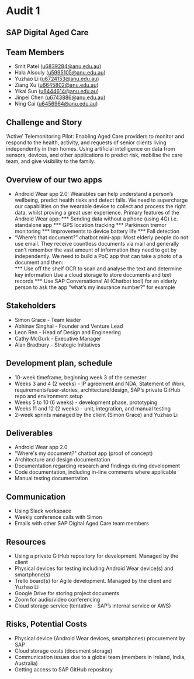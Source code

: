 # Audit 1

## SAP Digital Aged Care

## Team Members
* Smit Patel (u6839284@anu.edu.au)
* Hala Alsouly (u5995105@anu.edu.au)
* Yuzhao Li (u6724153@anu.edu.au)
* Ziang Xu (u6645802@anu.edu.au)
* Yikai Sun (u6444614@anu.edu.au)
* Jinpei Chen (u6743886@anu.edu.au)
* Ning Cai (u6456964@anu.edu.au)

## Challenge and Story
‘Active’ Telemonitoring Pilot: Enabling Aged Care providers to monitor and respond to the health, activity, and requests of senior clients living independently in their homes. Using artificial intelligence on data from sensors, devices, and other applications to predict risk, mobilise the care team, and give visibility to the family.
## Overview of our two apps
* Android Wear app 2.0: Wearables can help understand a person’s wellbeing, predict health risks and detect falls. We need to supercharge our capabilities on the wearable device to collect and process the right data, whilst proving a great user experience. Primary features of the Android Wear app:
*** Sending data without a phone (using 4G) i.e. standalone app
*** GPS location tracking
*** Parkinson tremor monitoring
*** Improvements to device battery life
*** Fall detection
* “Where’s that document?” chatbot mini-app: Most elderly people do not use email. They receive countless documents via mail and generally can’t remember the vast amount of information they need to get by independently. We need to build a PoC app that can take a photo of a document and then:  
*** Use off the shelf OCR to scan and analyse the text and determine key information Use a cloud storage to store documents and text records
*** Use SAP Conversational AI (Chatbot tool) for an elderly person to ask the app “what’s my insurance number?” for example

## Stakeholders
* Simon Grace - Team leader
* Abhinav Singhal - Founder and Venture Lead
* Leon Ren - Head of Design and Engineering
* Cathy McGurk - Executive Manager
* Alan Bradbury - Strategic Initiatives



## Development plan, schedule
* 10-week timeframe, beginning week 3 of the semester
* Weeks 3 and 4 (2 weeks) - IP agreement and NDA, Statement of Work, requirements/user-stories, architecture/design, SAP’s private GitHub repo and environment setup
* Weeks 5 to 10 (6 weeks) - development phase, prototyping
* Weeks 11 and 12 (2 weeks) - unit, integration, and manual testing
* 2-week sprints managed by the client (Simon Grace) and Yuzhao Li

## Deliverables
* Android Wear app 2.0
* "Where's my document?" chatbot app (proof of concept)
* Architecture and design documentation
* Documentation regarding research and findings during development
* Code documentation, including in-line comments where applicable
* Manual testing documentation

## Communication
* Using Slack workspace
* Weekly conference calls with Simon
* Emails with other SAP Digital Aged Care team members

## Resources
* Using a private GitHub repository for development. Managed by the client
* Physical devices for testing including Android Wear device(s) and smartphone(s)
* Trello board(s) for Agile development. Managed by the client and Yuzhao Li
* Google Drive for storing project documents
* Zoom for audio/video conferencing
* Cloud storage service (tentative - SAP’s internal service or AWS)

## Risks, Potential Costs
* Physical device (Android Wear devices, smartphones) procurement by SAP
* Cloud storage costs (document storage)
* Communication issues due to a global team (members in Ireland, India, Australia)
* Getting access to SAP GitHub repository
